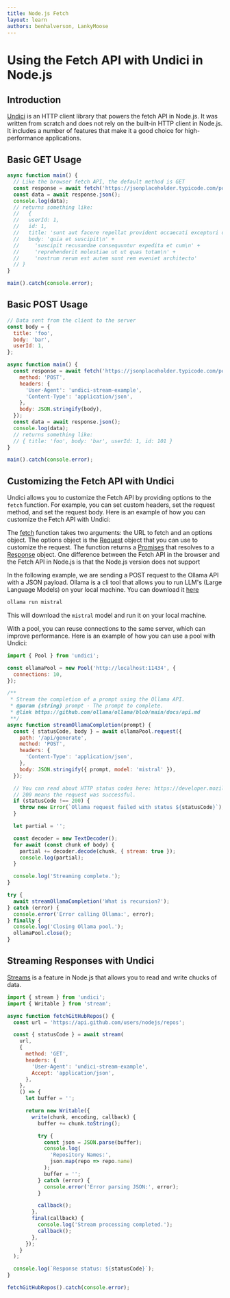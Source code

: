 ```yaml
---
title: Node.js Fetch
layout: learn
authors: benhalverson, LankyMoose
---
```


# Using the Fetch API with Undici in Node.js

## Introduction

[Undici](https://undici.nodejs.org) is an HTTP client library that powers the fetch API in Node.js. It was written from scratch and does not rely on the built-in HTTP client in Node.js. It includes a number of features that make it a good choice for high-performance applications.

## Basic GET Usage

```js
async function main() {
  // Like the browser fetch API, the default method is GET
  const response = await fetch('https://jsonplaceholder.typicode.com/posts');
  const data = await response.json();
  console.log(data);
  // returns something like:
  //   {
  //   userId: 1,
  //   id: 1,
  //   title: 'sunt aut facere repellat provident occaecati excepturi optio reprehenderit',
  //   body: 'quia et suscipit\n' +
  //     'suscipit recusandae consequuntur expedita et cum\n' +
  //     'reprehenderit molestiae ut ut quas totam\n' +
  //     'nostrum rerum est autem sunt rem eveniet architecto'
  // }
}

main().catch(console.error);
```

## Basic POST Usage

```js
// Data sent from the client to the server
const body = {
  title: 'foo',
  body: 'bar',
  userId: 1,
};

async function main() {
  const response = await fetch('https://jsonplaceholder.typicode.com/posts', {
    method: 'POST',
    headers: {
      'User-Agent': 'undici-stream-example',
      'Content-Type': 'application/json',
    },
    body: JSON.stringify(body),
  });
  const data = await response.json();
  console.log(data);
  // returns something like:
  // { title: 'foo', body: 'bar', userId: 1, id: 101 }
}

main().catch(console.error);
```

## Customizing the Fetch API with Undici

Undici allows you to customize the Fetch API by providing options to the `fetch` function. For example, you can set custom headers, set the request method, and set the request body. Here is an example of how you can customize the Fetch API with Undici:

The [fetch](https://developer.mozilla.org/en-US/docs/Web/API/Fetch_API) function takes two arguments: the URL to fetch and an options object. The options object is the [Request](https://undici.nodejs.org/#/docs/api/Dispatcher?id=parameter-requestoptions) object that you can use to customize the request. The function returns a [Promises](https://developer.mozilla.org/en-US/docs/Web/JavaScript/Guide/Using_promises) that resolves to a [Response](https://undici.nodejs.org/#/docs/api/Dispatcher?id=parameter-responsedata) object. One difference between the Fetch API in the browser and the Fetch API in Node.js is that the Node.js version does not support

In the following example, we are sending a POST request to the Ollama API with a JSON payload. Ollama is a cli tool that allows you to run LLM's (Large Language Models) on your local machine. You can download it [here](https://ollama.com/download)

```bash
ollama run mistral
```

This will download the `mistral` model and run it on your local machine.

With a pool, you can reuse connections to the same server, which can improve performance. Here is an example of how you can use a pool with Undici:

```js
import { Pool } from 'undici';

const ollamaPool = new Pool('http://localhost:11434', {
  connections: 10,
});

/**
 * Stream the completion of a prompt using the Ollama API.
 * @param {string} prompt - The prompt to complete.
 * @link https://github.com/ollama/ollama/blob/main/docs/api.md
 **/
async function streamOllamaCompletion(prompt) {
  const { statusCode, body } = await ollamaPool.request({
    path: '/api/generate',
    method: 'POST',
    headers: {
      'Content-Type': 'application/json',
    },
    body: JSON.stringify({ prompt, model: 'mistral' }),
  });

  // You can read about HTTP status codes here: https://developer.mozilla.org/en-US/docs/Web/HTTP/Status
  // 200 means the request was successful.
  if (statusCode !== 200) {
    throw new Error(`Ollama request failed with status ${statusCode}`);
  }

  let partial = '';

  const decoder = new TextDecoder();
  for await (const chunk of body) {
    partial += decoder.decode(chunk, { stream: true });
    console.log(partial);
  }

  console.log('Streaming complete.');
}

try {
  await streamOllamaCompletion('What is recursion?');
} catch (error) {
  console.error('Error calling Ollama:', error);
} finally {
  console.log('Closing Ollama pool.');
  ollamaPool.close();
}
```

## Streaming Responses with Undici

[Streams](https://nodejs.org/docs/v22.14.0/api/stream.html#stream) is a feature in Node.js that allows you to read and write chucks of data.

```js
import { stream } from 'undici';
import { Writable } from 'stream';

async function fetchGitHubRepos() {
  const url = 'https://api.github.com/users/nodejs/repos';

  const { statusCode } = await stream(
    url,
    {
      method: 'GET',
      headers: {
        'User-Agent': 'undici-stream-example',
        Accept: 'application/json',
      },
    },
    () => {
      let buffer = '';

      return new Writable({
        write(chunk, encoding, callback) {
          buffer += chunk.toString();

          try {
            const json = JSON.parse(buffer);
            console.log(
              'Repository Names:',
              json.map(repo => repo.name)
            );
            buffer = '';
          } catch (error) {
            console.error('Error parsing JSON:', error);
          }

          callback();
        },
        final(callback) {
          console.log('Stream processing completed.');
          callback();
        },
      });
    }
  );

  console.log(`Response status: ${statusCode}`);
}

fetchGitHubRepos().catch(console.error);
```
